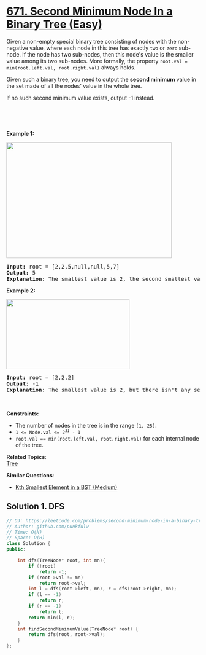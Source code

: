 # [671. Second Minimum Node In a Binary Tree (Easy)](https://leetcode.com/problems/second-minimum-node-in-a-binary-tree/)

<p>Given a non-empty special binary tree consisting of nodes with the non-negative value, where each node in this tree has exactly <code>two</code> or <code>zero</code> sub-node. If the node has two sub-nodes, then this node's value is the smaller value among its two sub-nodes. More formally, the property&nbsp;<code>root.val = min(root.left.val, root.right.val)</code>&nbsp;always holds.</p>

<p>Given such a binary tree, you need to output the <b>second minimum</b> value in the set made of all the nodes' value in the whole tree.</p>

<p>If no such second minimum value exists, output -1 instead.</p>

<p>&nbsp;</p>

<p>&nbsp;</p>
<p><strong>Example 1:</strong></p>
<img alt="" src="https://assets.leetcode.com/uploads/2020/10/15/smbt1.jpg" style="width: 431px; height: 302px;">
<pre><strong>Input:</strong> root = [2,2,5,null,null,5,7]
<strong>Output:</strong> 5
<strong>Explanation:</strong> The smallest value is 2, the second smallest value is 5.
</pre>

<p><strong>Example 2:</strong></p>
<img alt="" src="https://assets.leetcode.com/uploads/2020/10/15/smbt2.jpg" style="width: 321px; height: 182px;">
<pre><strong>Input:</strong> root = [2,2,2]
<strong>Output:</strong> -1
<strong>Explanation:</strong> The smallest value is 2, but there isn't any second smallest value.
</pre>

<p>&nbsp;</p>
<p><strong>Constraints:</strong></p>

<ul>
	<li>The number of nodes in the tree is in the range <code>[1, 25]</code>.</li>
	<li><code>1 &lt;= Node.val &lt;= 2<sup>31</sup> - 1</code></li>
	<li><code>root.val == min(root.left.val, root.right.val)</code>&nbsp;for each internal node of the tree.</li>
</ul>


**Related Topics**:  
[Tree](https://leetcode.com/tag/tree/)

**Similar Questions**:
* [Kth Smallest Element in a BST (Medium)](https://leetcode.com/problems/kth-smallest-element-in-a-bst/)

## Solution 1. DFS

```cpp
// OJ: https://leetcode.com/problems/second-minimum-node-in-a-binary-tree/
// Author: github.com/punkfulw
// Time: O(N)
// Space: O(H)
class Solution {
public:

    int dfs(TreeNode* root, int mn){
        if (!root)
            return -1;
        if (root->val != mn)
            return root->val;
        int l = dfs(root->left, mn), r = dfs(root->right, mn);
        if (l == -1)
            return r;
        if (r == -1)
            return l;
        return min(l, r);
    }
    int findSecondMinimumValue(TreeNode* root) {
        return dfs(root, root->val);
    }
};
```
